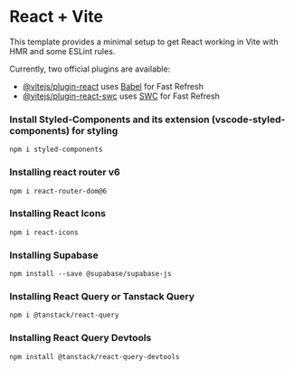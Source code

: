 # React + Vite

This template provides a minimal setup to get React working in Vite with HMR and some ESLint rules.

Currently, two official plugins are available:

- [@vitejs/plugin-react](https://github.com/vitejs/vite-plugin-react/blob/main/packages/plugin-react/README.md) uses [Babel](https://babeljs.io/) for Fast Refresh
- [@vitejs/plugin-react-swc](https://github.com/vitejs/vite-plugin-react-swc) uses [SWC](https://swc.rs/) for Fast Refresh

### Install Styled-Components and its extension (vscode-styled-components) for styling

```
npm i styled-components
```

### Installing react router v6

```
npm i react-router-dom@6
```

### Installing React Icons

```
npm i react-icons
```

### Installing Supabase

```
npm install --save @supabase/supabase-js
```

### Installing React Query or Tanstack Query

```
npm i @tanstack/react-query
```

### Installing React Query Devtools

```
npm install @tanstack/react-query-devtools
```
